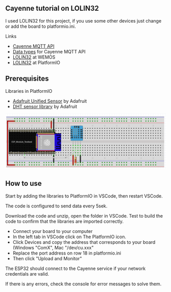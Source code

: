 <article>
    <h1>Cayenne tutorial on LOLIN32</h1>
    <p>I used LOLIN32 for this project, if you use some other devices just change or add the board to platformio.ini.</p>
    <p>Links</p>
    <ul>
        <li><a href="https://developers.mydevices.com/cayenne/docs/cayenne-mqtt-api/">Cayenne MQTT API</a></li>
        <li><a href="https://community.mydevices.com/t/data-types-for-cayenne-mqtt-api/3714">Data types</a> for Cayenne MQTT API</li>
        <li><a href="https://wiki.wemos.cc/products:lolin32:lolin32">LOLIN32</a> at WEMOS</li>
        <li><a href="https://docs.platformio.org/en/latest/boards/espressif32/lolin32.html">LOLIN32</a> at PlatformIO</li>
    </ul>
</article>
<article>
    <h2>Prerequisites</h2>
    <p>Libraries in PlatformIO</p>
    <ul>
        <li><a href="https://platformio.org/lib/show/31/Adafruit%20Unified%20Sensor?utm_source=platformio&utm_medium=piohome">Adafruit Unified Sensor</a> by Adafruit</li>
        <li><a href="https://platformio.org/lib/show/19/DHT%20sensor%20library?utm_source=platformio&utm_medium=piohome">DHT sensor library</a> by Adafruit</li>
    </ul>
    <img src="layout.png" alt="schematics of breadboard">
</article>
<article>
    <h2>How to use</h2>
    <p>Start by adding the libraries to PlatformIO in VSCode, then restart VSCode.</p>
    <p>The code is configured to send data every 5sek.</p>
    <p>Download the code and unzip, open the folder in VSCode. Test to build the code to confirm that the libraries are imported correctly.</p>
    <ul>
        <li>Connect your board to your computer</li>
        <li>In the left tab in VSCode click on The PlatformIO icon.</li>
        <li>Click Devices and copy the address that corresponds to your board (Windows "ComX", Mac "/dev/cu.xxx"</li>
        <li>Replace the port address on row 18 in platformio.ini</li>
        <li>Then click "Upload and Monitor"</li>
    </ul>
    <p>The ESP32 should connect to the Cayenne service if your network credentials are valid.</p>
    <p>If there is any errors, check the console for error messages to solve them.</p>
</article>